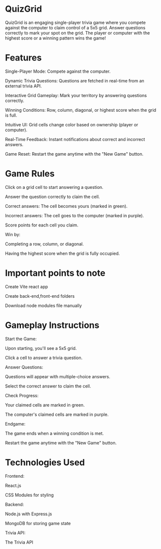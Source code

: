 # QuizGrid
QuizGrid is an engaging single-player trivia game where you compete against the computer to claim control of a 5x5 grid. Answer questions correctly to mark your spot on the grid. The player or computer with the highest score or a winning pattern wins the game!

# Features
Single-Player Mode: Compete against the computer.

Dynamic Trivia Questions: Questions are fetched in real-time from an external trivia API.

Interactive Grid Gameplay: Mark your territory by answering questions correctly.

Winning Conditions: Row, column, diagonal, or highest score when the grid is full.

Intuitive UI: Grid cells change color based on ownership (player or computer).

Real-Time Feedback: Instant notifications about correct and incorrect answers.

Game Reset: Restart the game anytime with the "New Game" button.

# Game Rules
Click on a grid cell to start answering a question.

Answer the question correctly to claim the cell.

Correct answers: The cell becomes yours (marked in green).

Incorrect answers: The cell goes to the computer (marked in purple).

Score points for each cell you claim.

Win by:

Completing a row, column, or diagonal.

Having the highest score when the grid is fully occupied.
# Important points to note
Create Vite react app 

Create back-end,front-end folders

Download node modules file manually
# Gameplay Instructions
Start the Game:

Upon starting, you'll see a 5x5 grid.

Click a cell to answer a trivia question.

Answer Questions:

Questions will appear with multiple-choice answers.

Select the correct answer to claim the cell.

Check Progress:

Your claimed cells are marked in green.

The computer's claimed cells are marked in purple.

Endgame:

The game ends when a winning condition is met.

Restart the game anytime with the "New Game" button.

# Technologies Used
Frontend:

React.js

CSS Modules for styling

Backend:

Node.js with Express.js

MongoDB for storing game state

Trivia API:

The Trivia API
